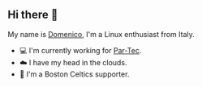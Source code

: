 ## Hi there 👋

My name is [Domenico](https://www.linkedin.com/in/iamdpastore/), I'm a Linux enthusiast from Italy.

- :computer: I'm currently working for [Par-Tec](https://www.par-tec.it/).
- :cloud: I have my head in the clouds.
- :basketball: I'm a Boston Celtics supporter.


<!--
**iamdpastore/iamdpastore** is a ✨ _special_ ✨ repository because its `README.md` (this file) appears on your GitHub profile.

Here are some ideas to get you started:

- 🔭 I’m currently working on ...
- 🌱 I’m currently learning ...
- 👯 I’m looking to collaborate on ...
- 🤔 I’m looking for help with ...
- 💬 Ask me about ...
- 📫 How to reach me: ...
- 😄 Pronouns: ...
- ⚡ Fun fact: ...
-->
